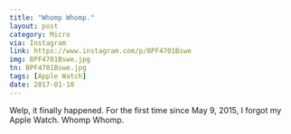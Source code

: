 ```yaml
---
title: "Whomp Whomp."
layout: post
category: Micro
via: Instagram
link: https://www.instagram.com/p/BPF4701Bswe
img: BPF4701Bswe.jpg
tn: BPF4701Bswe.jpg
tags: [Apple Watch]
date: 2017-01-10
---
```

Welp, it finally happened. For the first time since May 9, 2015, I forgot my Apple Watch. 
Whomp Whomp.